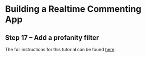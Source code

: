 # Building a Realtime Commenting App

## Step 17 – Add a profanity filter

The full instructions for this tutorial can be found [here](https://ably.com/tutorials/reactjs-realtime-commenting).
